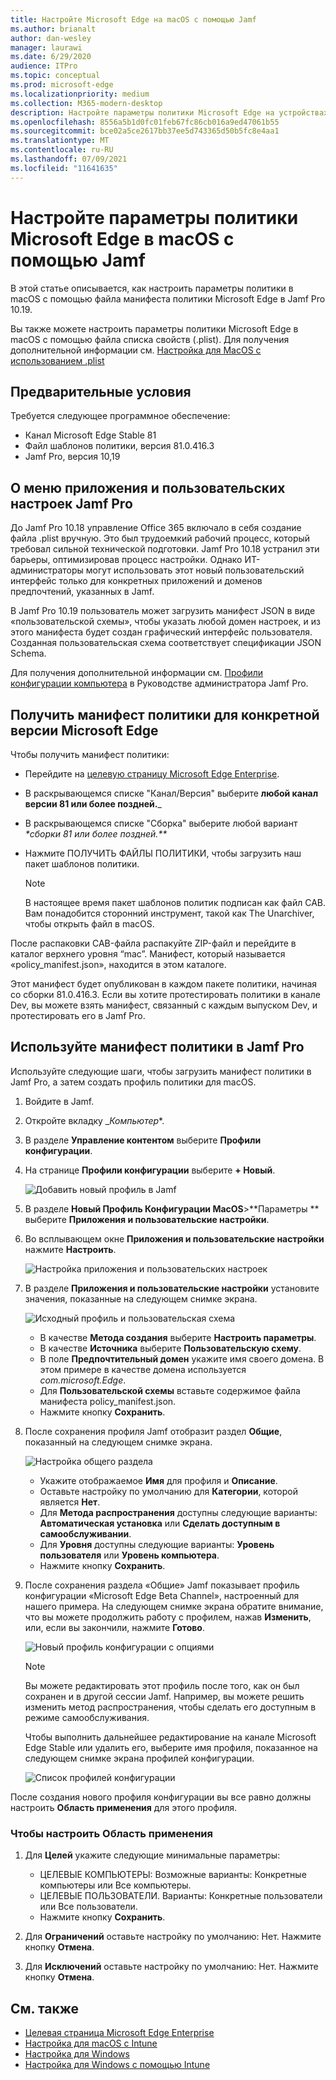 ```yaml
---
title: Настройте Microsoft Edge на macOS с помощью Jamf
ms.author: brianalt
author: dan-wesley
manager: laurawi
ms.date: 6/29/2020
audience: ITPro
ms.topic: conceptual
ms.prod: microsoft-edge
ms.localizationpriority: medium
ms.collection: M365-modern-desktop
description: Настройте параметры политики Microsoft Edge на устройствах Mac с помощью Jamf
ms.openlocfilehash: 8556a5b1d0fc01feb67fc86cb016a9ed47061b55
ms.sourcegitcommit: bce02a5ce2617bb37ee5d743365d50b5fc8e4aa1
ms.translationtype: MT
ms.contentlocale: ru-RU
ms.lasthandoff: 07/09/2021
ms.locfileid: "11641635"
---
```

# <a name="configure-microsoft-edge-policy-settings-on-macos-with-jamf"></a>Настройте параметры политики Microsoft Edge в macOS с помощью Jamf

В этой статье описывается, как настроить параметры политики в macOS с помощью файла манифеста политики Microsoft Edge в Jamf Pro 10.19.

Вы также можете настроить параметры политики Microsoft Edge в macOS с помощью файла списка свойств (.plist). Для получения дополнительной информации см. [Настройка для MacOS с использованием .plist](configure-microsoft-edge-on-mac.md)


## <a name="prerequisites"></a>Предварительные условия

Требуется следующее программное обеспечение:

- Канал Microsoft Edge Stable 81
- Файл шаблонов политики, версия 81.0.416.3
- Jamf Pro, версия 10,19

## <a name="about-the-jamf-pro-application--custom-settings-menu"></a>О меню приложения и пользовательских настроек Jamf Pro

До Jamf Pro 10.18 управление Office 365 включало в себя создание файла .plist вручную. Это был трудоемкий рабочий процесс, который требовал сильной технической подготовки. Jamf Pro 10.18 устранил эти барьеры, оптимизировав процесс настройки. Однако ИТ-администраторы могут использовать этот новый пользовательский интерфейс только для конкретных приложений и доменов предпочтений, указанных в Jamf.

В Jamf Pro 10.19 пользователь может загрузить манифест JSON в виде «пользовательской схемы», чтобы указать любой домен настроек, и из этого манифеста будет создан графический интерфейс пользователя. Созданная пользовательская схема соответствует спецификации JSON Schema.

Для получения дополнительной информации см. [Профили конфигурации компьютера](https://jamf.it/computer-configuration-profiles) в Руководстве администратора Jamf Pro.

## <a name="get-the-policy-manifest-for-a-specific-version-of-microsoft-edge"></a>Получить манифест политики для конкретной версии Microsoft Edge

Чтобы получить манифест политики:

- Перейдите на [целевую страницу Microsoft Edge Enterprise](https://aka.ms/EdgeEnterprise).
- В раскрывающемся списке "Канал/Версия" выберите **любой канал версии 81 или более поздней.**_
- В раскрывающемся списке "Сборка" выберите любой вариант _*сборки 81 или более поздней.**_
- Нажмите ПОЛУЧИТЬ ФАЙЛЫ ПОЛИТИКИ, чтобы загрузить наш пакет шаблонов политики.

  > [!NOTE]
  > В настоящее время пакет шаблонов политик подписан как файл CAB. Вам понадобится сторонний инструмент, такой как The Unarchiver, чтобы открыть файл в macOS.

После распаковки CAB-файла распакуйте ZIP-файл и перейдите в каталог верхнего уровня “mac”. Манифест, который называется «policy_manifest.json», находится в этом каталоге.

Этот манифест будет опубликован в каждом пакете политики, начиная со сборки 81.0.416.3. Если вы хотите протестировать политики в канале Dev, вы можете взять манифест, связанный с каждым выпуском Dev, и протестировать его в Jamf Pro.  

## <a name="use-the-policy-manifest-in-jamf-pro"></a>Используйте манифест политики в Jamf Pro

Используйте следующие шаги, чтобы загрузить манифест политики в Jamf Pro, а затем создать профиль политики для macOS.

1. Войдите в Jamf.
2. Откройте вкладку _*Компьютер**.
3. В разделе **Управление контентом** выберите **Профили конфигурации**.
4. На странице **Профили конфигурации** выберите **+ Новый**.

   ![Добавить новый профиль в Jamf](media/configure-microsoft-edge-on-mac-jamf/configure-macos-jamf-configuration-profiles.png)

5. В разделе **Новый Профиль Конфигурации MacOS**>**Параметры ** выберите **Приложения и пользовательские настройки**.
6. Во всплывающем окне **Приложения и пользовательские настройки** нажмите **Настроить**.

   ![Настройка приложения и пользовательских настроек](media/configure-microsoft-edge-on-mac-jamf/configure-macos-jamf-app-and-custom.png)

7. В разделе **Приложения и пользовательские настройки** установите значения, показанные на следующем снимке экрана.

   ![Исходный профиль и пользовательская схема](media/configure-microsoft-edge-on-mac-jamf/configure-macos-jamf-app-and-custom-schema.png)

   - В качестве **Метода создания** выберите **Настроить параметры**.
   - В качестве **Источника** выберите **Пользовательскую схему**.
   - В поле **Предпочтительный домен** укажите имя своего домена. В этом примере в качестве домена используется *com.microsoft.Edge*.
   - Для **Пользовательской схемы** вставьте содержимое файла манифеста policy_manifest.json.
   - Нажмите кнопку **Сохранить**.

8. После сохранения профиля Jamf отобразит раздел **Общие**, показанный на следующем снимке экрана.

   ![Настройка общего раздела](media/configure-microsoft-edge-on-mac-jamf/configure-macos-jamf-app-and-custom-general-setting.png)

   - Укажите отображаемое **Имя** для профиля и **Описание**.
   - Оставьте настройку по умолчанию для **Категории**, которой является **Нет**.
   - Для **Метода распространения** доступны следующие варианты: **Автоматическая установка** или **Сделать доступным в самообслуживании**.
   - Для **Уровня** доступны следующие варианты: **Уровень пользователя** или **Уровень компьютера**.
   - Нажмите кнопку **Сохранить**.

9. После сохранения раздела «Общие» Jamf показывает профиль конфигурации «Microsoft Edge Beta Channel», настроенный для нашего примера. На следующем снимке экрана обратите внимание, что вы можете продолжить работу с профилем, нажав **Изменить**, или, если вы закончили, нажмите **Готово**.

   ![Новый профиль конфигурации с опциями](media/configure-microsoft-edge-on-mac-jamf/configure-macos-jamf-configuration-profiles-beta-channel.png)

   > [!NOTE]
   > Вы можете редактировать этот профиль после того, как он был сохранен и в другой сессии Jamf. Например, вы можете решить изменить метод распространения, чтобы сделать его доступным в режиме самообслуживания.

   Чтобы выполнить дальнейшее редактирование на канале Microsoft Edge Stable или удалить его, выберите имя профиля, показанное на следующем снимке экрана профилей конфигурации.

   ![Список профилей конфигурации](media/configure-microsoft-edge-on-mac-jamf/configure-macos-jamf-configuration-profiles-beta-channel-done.png)

После создания нового профиля конфигурации вы все равно должны настроить **Область применения** для этого профиля.

### <a name="to-configure-the-scope"></a>Чтобы настроить Область применения

1. Для **Целей** укажите следующие минимальные параметры:

   - ЦЕЛЕВЫЕ КОМПЬЮТЕРЫ: Возможные варианты: Конкретные компьютеры или Все компьютеры.
   - ЦЕЛЕВЫЕ ПОЛЬЗОВАТЕЛИ. Варианты: Конкретные пользователи или Все пользователи.
   - Нажмите кнопку **Сохранить**.
2. Для **Ограничений** оставьте настройку по умолчанию: Нет. Нажмите кнопку **Отмена**.
3. Для **Исключений** оставьте настройку по умолчанию: Нет. Нажмите кнопку **Отмена**.

## <a name="see-also"></a>См. также

- [Целевая страница Microsoft Edge Enterprise](https://aka.ms/EdgeEnterprise)
- [Настройка для macOS с Intune](configure-microsoft-edge-on-mac.md)
- [Настройка для Windows](configure-microsoft-edge.md)
- [Настройка для Windows с помощью Intune](configure-edge-with-intune.md)
